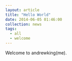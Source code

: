 ```yaml
---
layout: article
title: "Hello World"
date: 2014-06-05 01:46:00
collection: news
tags:
  - all
  - welcome
---
```


Welcome to andrewking(me).
